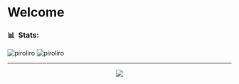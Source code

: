 <h1>Welcome</h1>

<h3> 📊 &nbsp;Stats:</h3>

<img src="https://github-readme-stats.vercel.app/api?username=srpiroliro&show_icons=true&theme=chartreuse-dark&count_private=true" alt="piroliro"/>
<img src="https://github-readme-stats.vercel.app/api/top-langs/?username=srpiroliro&theme=chartreuse-dark&layout=compact" alt="piroliro"/>


---

<p align="center"> <img src="https://komarev.com/ghpvc/?username=srpiroliro"/> </p>
